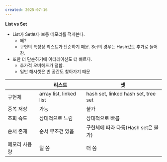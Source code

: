 ```yaml
---
created: 2025-07-16
---
```

**List vs Set**
- List가 Set보다 보통 메모리를 적게쓴다.
	- 왜?
	- 구현의 특성상 리스트가 단순하기 때문. Set의 경우는 Hash값도 추가로 들어감.
- 또한 더 단순하기에 이터레이션도 더 빠르다.
	- 추가적 오버헤드가 덜함.
	- 일반 해시셋은 빈 공간도 찾아가기 때문

|         | 리스트                     | 셋                                   |
| ------- | ----------------------- | ----------------------------------- |
| 구현체     | array list, linked list | hash set, linked hash set, tree set |
| 중복 저장   | 가능                      | 불가                                  |
| 조회 속도   | 상대적으로 느림                | 상대적으로 빠름                            |
| 순서 존재   | 순서 무조건 있음               | 구현체에 따라 다름(Hash set은 불가)            |
| 메모리 사용량 | 덜 씀                     | 더 씀                                 |
